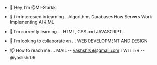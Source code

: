 - 👋 Hey, I’m @Mr-Starkk
- 👀 I’m interested in learning... 	Algorithms
                                    Databases
                                    How Servers Work
                                    Implementing AI & ML
                            
- 🌱 I’m currently learning ... HTML, CSS and JAVASCRIPT.
- 💞️ I’m looking to collaborate on ... WEB DEVELOPMENT AND DESIGN
- 📫 How to reach me ... 
            MAIL    --  yashshr09@gmail.com
            TWITTER --  @yashshr09

<!---
Mr-Starkk/Mr-Starkk is a ✨ special ✨ repository because its `README.md` (this file) appears on your GitHub profile.
You can click the Preview link to take a look at your changes.
--->
